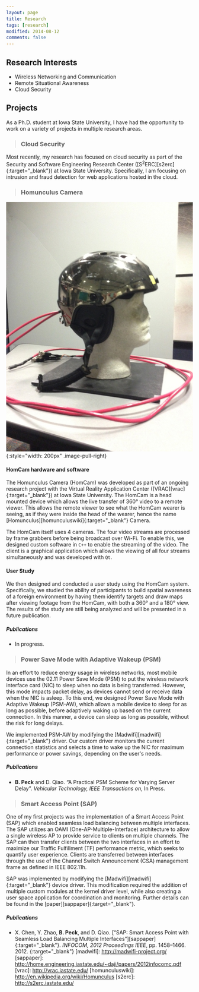 ```yaml
---
layout: page
title: Research
tags: [research]
modified: 2014-08-12
comments: false
---
```


## Research Interests

* Wireless Networking and Communication
* Remote Situational Awareness
* Cloud Security

## Projects

As a Ph.D. student at Iowa State University, I have had the opportunity to work on a variety of projects in multiple research areas.

> ### Cloud Security

Most recently, my research has focused on cloud security as part of the Security and Software Engineering Research Center ([S<sup>2</sup>ERC][s2erc]{:target="_blank"}) at Iowa State University.
Specifically, I am focusing on intrusion and fraud detection for web applications hosted in the cloud.

> ### Homunculus Camera

![homcam](/images/homcam.jpeg)
{:style="width: 200px" .image-pull-right}

#### HomCam hardware and software

The Homunculus Camera (HomCam) was developed as part of an ongoing research project with the Virtual Reality Application Center ([VRAC][vrac]{:target="_blank"}) at Iowa State University.
The HomCam is a head mounted device which allows the live transfer of 360&deg; video to a remote viewer.
This allows the remote viewer to see what the HomCam wearer is seeing, as if they were inside the head of the wearer, hence the name [Homunculus][homunculuswiki]{:target="_blank"} Camera.

The HomCam itself uses 4 cameras.
The four video streams are processed by frame grabbers before being broadcast over Wi-Fi.
To enable this, we designed custom software in `C++` to enable the streaming of the video.
The client is a graphical application which allows the viewing of all four streams simultaneously and was developed with `Qt`.

#### User Study

We then designed and conducted a user study using the HomCam system.
Specifically, we studied the ability of participants to build spatial awareness of a foreign environment by having them identify targets and draw maps after viewing footage from the HomCam, with both a 360&deg; and a 180&deg; view.
The results of the study are still being analyzed and will be presented in a future publication.

##### Publications
* In progress.

> ### Power Save Mode with Adaptive Wakeup (PSM)

In an effort to reduce energy usage in wireless networks, most mobile devices use the 02.11 Power Save Mode (PSM) to put the wireless network interface card (NIC) to sleep when no data is being transferred.
However, this mode impacts packet delay, as devices cannot send or receive data when the NIC is asleep.
To this end, we designed Power Save Mode with Adaptive Wakeup (PSM-AW), which allows a mobile device to sleep for as long as possible, before adaptively waking up based on the current connection.
In this manner, a device can sleep as long as possible, without the risk for long delays.

We implemented PSM-AW by modifying the [Madwifi][madwifi]{:target="_blank"} driver.
Our custom driver monitors the current connection statistics and selects a time to wake up the NIC for maximum performance or power savings, depending on the user's needs.

##### Publications
* **B. Peck** and D. Qiao. “A Practical PSM Scheme for Varying Server Delay”. *Vehicular
Technology, IEEE Transactions on*, In Press.

> ### Smart Access Point (SAP)

One of my first projects was the implementation of a Smart Access Point (SAP) which enabled seamless load balancing between multiple interfaces.
The SAP utilizes an OAMI (One-AP-Multiple-Interface) architecture to allow a single wireless AP to provide service to clients on multiple channels.
The SAP can then transfer clients between the two interfaces in an effort to maximize our Traffic Fulfillment (TF) performance metric, which seeks to quantify user experience.
Clients are transferred between interfaces through the use of the Channel Switch Announcement (CSA) management frame as defined in IEEE 802.11h.

SAP was implemented by modifying the [Madwifi][madwifi]{:target="_blank"} device driver.
This modification required the addition of multiple custom modules at the kernel driver level, while also creating a user space application for coordination and monitoring.
Further details can be found in the [paper][sappaper]{:target="_blank"}.

##### Publications
* X. Chen, Y. Zhao, **B. Peck**, and D. Qiao. [“SAP: Smart Access Point with Seamless Load
Balancing Multiple Interfaces”][sappaper]{:target="_blank"}. *INFOCOM, 2012 Proceedings IEEE*, pp. 1458–1466. 2012.
{:target="_blank"}
[madwifi]: http://madwifi-project.org/
[sappaper]: http://home.engineering.iastate.edu/~daji/papers/2012infocomc.pdf
[vrac]: http://vrac.iastate.edu/
[homunculuswiki]: http://en.wikipedia.org/wiki/Homunculus
[s2erc]: http://s2erc.iastate.edu/
